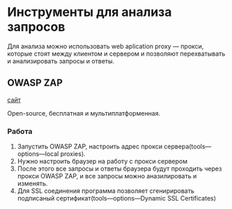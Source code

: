 # Инструменты для анализа запросов

Для анализа можно использовать web aplication proxy — прокси, которые стоят между клиентом и сервером и позволяют перехватывать и анализировать запросы и ответы.

## OWASP ZAP

[сайт](https://www.owasp.org/)

Open-source, бесплатная и мультиплатформенная.

### Работа

1. Запустить OWASP ZAP, настроить адрес прокси сервера(tools—options—local proxies).
2. Нужно настроить браузер на работу с прокси сервером
3. После этого все запросы и ответы браузера будут проходить через прокси OWASP ZAP, и все запросы можно аназилировать и изменять.
4. Для SSL соединения программа позволяет сгенирировать подписаный сертификат(tools—options—Dynamic SSL Certificates)